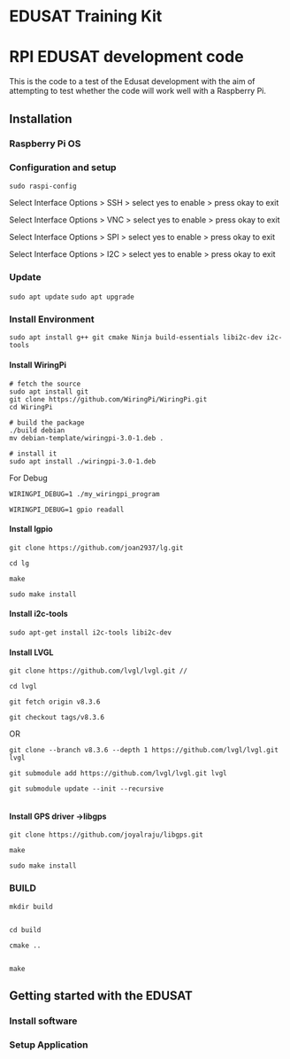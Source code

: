 # EDUSAT Training Kit
# RPI EDUSAT development code
This is the code to a test of the Edusat development with the aim of attempting to test whether the code will work well with a Raspberry Pi.

## Installation
### Raspberry Pi OS

### Configuration and setup
`sudo raspi-config`

Select Interface Options > SSH > select yes to enable > press okay to exit

Select Interface Options > VNC > select yes to enable > press okay to exit

Select Interface Options > SPI > select yes to enable > press okay to exit

Select Interface Options > I2C > select yes to enable > press okay to exit


### Update
`sudo apt update`
`sudo apt upgrade`

### Install Environment
`sudo apt install g++ git cmake Ninja build-essentials libi2c-dev i2c-tools`

#### Install WiringPi
```
# fetch the source
sudo apt install git
git clone https://github.com/WiringPi/WiringPi.git
cd WiringPi

# build the package
./build debian
mv debian-template/wiringpi-3.0-1.deb .

# install it
sudo apt install ./wiringpi-3.0-1.deb

```
For Debug

```
WIRINGPI_DEBUG=1 ./my_wiringpi_program

WIRINGPI_DEBUG=1 gpio readall

```
#### Install lgpio
```
git clone https://github.com/joan2937/lg.git

cd lg

make 

sudo make install
```

#### Install i2c-tools
```
sudo apt-get install i2c-tools libi2c-dev
```
#### Install LVGL
```
git clone https://github.com/lvgl/lvgl.git // 

cd lvgl

git fetch origin v8.3.6

git checkout tags/v8.3.6

```
OR 

```
git clone --branch v8.3.6 --depth 1 https://github.com/lvgl/lvgl.git lvgl

git submodule add https://github.com/lvgl/lvgl.git lvgl

git submodule update --init --recursive


```

#### Install GPS driver ->libgps
```
git clone https://github.com/joyalraju/libgps.git

make

sudo make install
```
### BUILD
```
mkdir build


cd build

cmake ..


make
```
## Getting started with the EDUSAT


### Install software
### Setup Application


